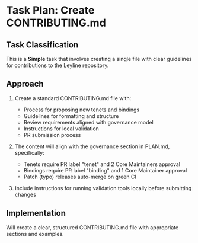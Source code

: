 # Task Plan: Create CONTRIBUTING.md

## Task Classification
This is a **Simple** task that involves creating a single file with clear guidelines for contributions to the Leyline repository.

## Approach
1. Create a standard CONTRIBUTING.md file with:
   - Process for proposing new tenets and bindings
   - Guidelines for formatting and structure
   - Review requirements aligned with governance model
   - Instructions for local validation
   - PR submission process

2. The content will align with the governance section in PLAN.md, specifically:
   - Tenets require PR label "tenet" and 2 Core Maintainers approval
   - Bindings require PR label "binding" and 1 Core Maintainer approval
   - Patch (typo) releases auto-merge on green CI

3. Include instructions for running validation tools locally before submitting changes

## Implementation
Will create a clear, structured CONTRIBUTING.md file with appropriate sections and examples.